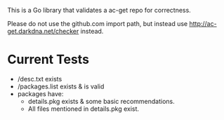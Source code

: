 This is a Go library that validates a ac-get repo for correctness.

Please do not use the github.com import path, but instead use http://ac-get.darkdna.net/checker instead.

Current Tests
=============

  * /desc.txt exists
  * /packages.list exists & is valid
  * packages have:
    * details.pkg exists & some basic recommendations.
    * All files mentioned in details.pkg exist.